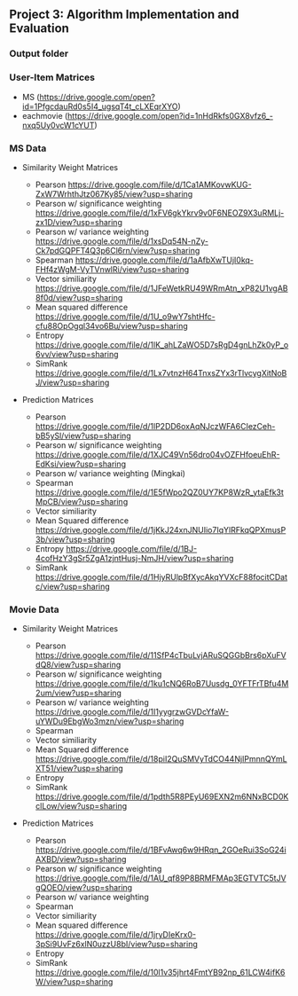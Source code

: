 ## Project 3: Algorithm Implementation and Evaluation
### Output folder

### User-Item Matrices

+ MS (https://drive.google.com/open?id=1PfgcdauRd0s5I4_ugsqT4t_cLXEqrXYO)
+ eachmovie (https://drive.google.com/open?id=1nHdRkfs0GX8vfz6_-nxq5Uy0vcW1cYUT)

### MS Data

+ Similarity Weight Matrices
    - Pearson https://drive.google.com/file/d/1Ca1AMKovwKUG-ZxW7WrhthJtz067Ky85/view?usp=sharing
    - Pearson w/ significance weighting https://drive.google.com/file/d/1xFV6gkYkrv9v0F6NEOZ9X3uRMLj-zx1D/view?usp=sharing
    - Pearson w/ variance weighting https://drive.google.com/file/d/1xsDq54N-nZy-Ck7pdGQPFT4Q3p6Cl6rn/view?usp=sharing
    - Spearman https://drive.google.com/file/d/1aAfbXwTUjI0kq-FHf4zWgM-VyTVnwlRi/view?usp=sharing
    - Vector similiarity https://drive.google.com/file/d/1JFeWetkRU49WRmAtn_xP82U1vgAB8f0d/view?usp=sharing
    - Mean squared difference https://drive.google.com/file/d/1U_o9wY7shtHfc-cfu88OpOgql34vo6Bu/view?usp=sharing
    - Entropy https://drive.google.com/file/d/1lK_ahLZaWO5D7sRgD4gnLhZk0yP_o6vv/view?usp=sharing
    - SimRank https://drive.google.com/file/d/1Lx7vtnzH64TnxsZYx3rTlvcygXitNoBJ/view?usp=sharing

+ Prediction Matrices
    - Pearson https://drive.google.com/file/d/1lP2DD6oxAqNJczWFA6CIezCeh-bB5ySl/view?usp=sharing
    - Pearson w/ significance weighting https://drive.google.com/file/d/1XJC49Vn56dro04vOZFHfoeuEhR-EdKsi/view?usp=sharing
    - Pearson w/ variance weighting (Mingkai)
    - Spearman https://drive.google.com/file/d/1E5fWpo2QZ0UY7KP8WzR_ytaEfk3tMpCB/view?usp=sharing
    - Vector similiarity
    - Mean Squared difference https://drive.google.com/file/d/1jKkJ24xnJNUIio7IqYlRFkqQPXmusP3b/view?usp=sharing
    - Entropy https://drive.google.com/file/d/1BJ-4cofHzY3gSr5ZgA1zjntHusj-NmJH/view?usp=sharing
    - SimRank https://drive.google.com/file/d/1HjyRUlpBfXycAkqYVXcF88focitCDatc/view?usp=sharing

### Movie Data

+ Similarity Weight Matrices
    - Pearson https://drive.google.com/file/d/11SfP4cTbuLvjARuSQGGbBrs6pXuFVdQ8/view?usp=sharing
    - Pearson w/ significance weighting https://drive.google.com/file/d/1ku1cNQ6RoB7Uusdg_0YFTFrTBfu4M2um/view?usp=sharing
    - Pearson w/ variance weighting https://drive.google.com/file/d/1I1yygrzwGVDcYfaW-uYWDu9EbgWo3mzn/view?usp=sharing
    - Spearman
    - Vector similiarity
    - Mean Squared difference https://drive.google.com/file/d/18piI2QuSMVyTdCO44NjIPmnnQYmLXT51/view?usp=sharing
    - Entropy
    - SimRank https://drive.google.com/file/d/1pdth5R8PEyU69EXN2m6NNxBCD0KclLow/view?usp=sharing

+ Prediction Matrices
    - Pearson https://drive.google.com/file/d/1BFvAwq6w9HRqn_2GOeRui3SoG24iAXBD/view?usp=sharing
    - Pearson w/ significance weighting https://drive.google.com/file/d/1AU_qf89P8BRMFMAp3EGTVTC5tJVgQOEO/view?usp=sharing
    - Pearson w/ variance weighting
    - Spearman
    - Vector similiarity
    - Mean squared difference https://drive.google.com/file/d/1jryDIeKrx0-3pSi9UvFz6xlN0uzzU8bI/view?usp=sharing    
    - Entropy
    - SimRank https://drive.google.com/file/d/10l1v35jhrt4FmtYB92np_61LCW4ifK6W/view?usp=sharing
